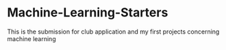 # Machine-Learning-Starters
This is the submission for club application and my first projects concerning machine learning
